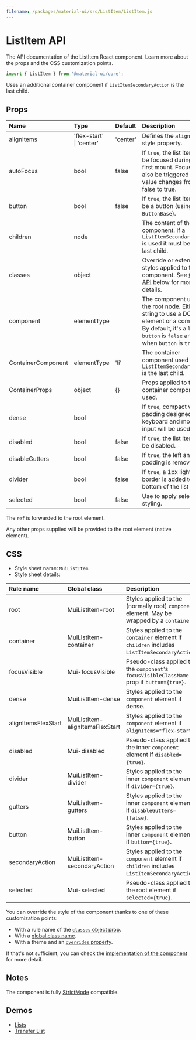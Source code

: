 ```yaml
---
filename: /packages/material-ui/src/ListItem/ListItem.js
---
```


<!--- This documentation is automatically generated, do not try to edit it. -->

# ListItem API

<p class="description">The API documentation of the ListItem React component. Learn more about the props and the CSS customization points.</p>

```js
import { ListItem } from '@material-ui/core';
```

Uses an additional container component if `ListItemSecondaryAction` is the last child.

## Props

| Name | Type | Default | Description |
|:-----|:-----|:--------|:------------|
| <span class="prop-name">alignItems</span> | <span class="prop-type">'flex-start'<br>&#124;&nbsp;'center'</span> | <span class="prop-default">'center'</span> | Defines the `align-items` style property. |
| <span class="prop-name">autoFocus</span> | <span class="prop-type">bool</span> | <span class="prop-default">false</span> | If `true`, the list item will be focused during the first mount. Focus will also be triggered if the value changes from false to true. |
| <span class="prop-name">button</span> | <span class="prop-type">bool</span> | <span class="prop-default">false</span> | If `true`, the list item will be a button (using `ButtonBase`). |
| <span class="prop-name">children</span> | <span class="prop-type">node</span> |  | The content of the component. If a `ListItemSecondaryAction` is used it must be the last child. |
| <span class="prop-name">classes</span> | <span class="prop-type">object</span> |  | Override or extend the styles applied to the component. See [CSS API](#css) below for more details. |
| <span class="prop-name">component</span> | <span class="prop-type">elementType</span> |  | The component used for the root node. Either a string to use a DOM element or a component. By default, it's a `li` when `button` is `false` and a `div` when `button` is `true`. |
| <span class="prop-name">ContainerComponent</span> | <span class="prop-type">elementType</span> | <span class="prop-default">'li'</span> | The container component used when a `ListItemSecondaryAction` is the last child. |
| <span class="prop-name">ContainerProps</span> | <span class="prop-type">object</span> | <span class="prop-default">{}</span> | Props applied to the container component if used. |
| <span class="prop-name">dense</span> | <span class="prop-type">bool</span> |  | If `true`, compact vertical padding designed for keyboard and mouse input will be used. |
| <span class="prop-name">disabled</span> | <span class="prop-type">bool</span> | <span class="prop-default">false</span> | If `true`, the list item will be disabled. |
| <span class="prop-name">disableGutters</span> | <span class="prop-type">bool</span> | <span class="prop-default">false</span> | If `true`, the left and right padding is removed. |
| <span class="prop-name">divider</span> | <span class="prop-type">bool</span> | <span class="prop-default">false</span> | If `true`, a 1px light border is added to the bottom of the list item. |
| <span class="prop-name">selected</span> | <span class="prop-type">bool</span> | <span class="prop-default">false</span> | Use to apply selected styling. |

The `ref` is forwarded to the root element.

Any other props supplied will be provided to the root element (native element).

## CSS

- Style sheet name: `MuiListItem`.
- Style sheet details:

| Rule name | Global class | Description |
|:-----|:-------------|:------------|
| <span class="prop-name">root</span> | <span class="prop-name">MuiListItem-root</span> | Styles applied to the (normally root) `component` element. May be wrapped by a `container`.
| <span class="prop-name">container</span> | <span class="prop-name">MuiListItem-container</span> | Styles applied to the `container` element if `children` includes `ListItemSecondaryAction`.
| <span class="prop-name">focusVisible</span> | <span class="prop-name">Mui-focusVisible</span> | Pseudo-class applied to the `component`'s `focusVisibleClassName` prop if `button={true}`.
| <span class="prop-name">dense</span> | <span class="prop-name">MuiListItem-dense</span> | Styles applied to the `component` element if dense.
| <span class="prop-name">alignItemsFlexStart</span> | <span class="prop-name">MuiListItem-alignItemsFlexStart</span> | Styles applied to the `component` element if `alignItems="flex-start"`.
| <span class="prop-name">disabled</span> | <span class="prop-name">Mui-disabled</span> | Pseudo-class applied to the inner `component` element if `disabled={true}`.
| <span class="prop-name">divider</span> | <span class="prop-name">MuiListItem-divider</span> | Styles applied to the inner `component` element if `divider={true}`.
| <span class="prop-name">gutters</span> | <span class="prop-name">MuiListItem-gutters</span> | Styles applied to the inner `component` element if `disableGutters={false}`.
| <span class="prop-name">button</span> | <span class="prop-name">MuiListItem-button</span> | Styles applied to the inner `component` element if `button={true}`.
| <span class="prop-name">secondaryAction</span> | <span class="prop-name">MuiListItem-secondaryAction</span> | Styles applied to the `component` element if `children` includes `ListItemSecondaryAction`.
| <span class="prop-name">selected</span> | <span class="prop-name">Mui-selected</span> | Pseudo-class applied to the root element if `selected={true}`.

You can override the style of the component thanks to one of these customization points:

- With a rule name of the [`classes` object prop](/customization/components/#overriding-styles-with-classes).
- With a [global class name](/customization/components/#overriding-styles-with-global-class-names).
- With a theme and an [`overrides` property](/customization/globals/#css).

If that's not sufficient, you can check the [implementation of the component](https://github.com/mui-org/material-ui/blob/master/packages/material-ui/src/ListItem/ListItem.js) for more detail.

## Notes

The component is fully [StrictMode](https://reactjs.org/docs/strict-mode.html) compatible.

## Demos

- [Lists](/components/lists/)
- [Transfer List](/components/transfer-list/)

